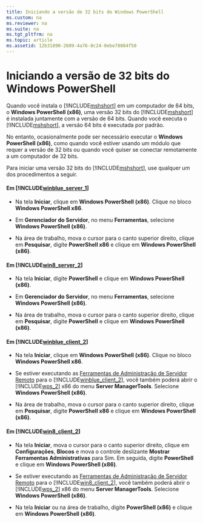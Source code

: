 ```yaml
---
title: Iniciando a versão de 32 bits do Windows PowerShell
ms.custom: na
ms.reviewer: na
ms.suite: na
ms.tgt_pltfrm: na
ms.topic: article
ms.assetid: 12b31890-2609-4a76-8c24-0ebe78084f50
---
```

# Iniciando a versão de 32 bits do Windows PowerShell
Quando você instala o [!INCLUDE[mshshort](../Token/mshshort_md.md)] em um computador de 64 bits, o **Windows PowerShell (x86)**, uma versão 32 bits do [!INCLUDE[mshshort](../Token/mshshort_md.md)] é instalada juntamente com a versão de 64 bits. Quando você executa o [!INCLUDE[mshshort](../Token/mshshort_md.md)], a versão 64 bits é executada por padrão.

No entanto, ocasionalmente pode ser necessário executar o **Windows PowerShell (x86)**, como quando você estiver usando um módulo que requer a versão de 32 bits ou quando você quiser se conectar remotamente a um computador de 32 bits.

Para iniciar uma versão 32 bits do [!INCLUDE[mshshort](../Token/mshshort_md.md)], use qualquer um dos procedimentos a seguir.

#### Em [!INCLUDE[winblue_server_1](../Token/winblue_server_1_md.md)]

-   Na tela **Iniciar**, clique em **Windows PowerShell (x86)**. Clique no bloco **Windows PowerShell x86**.

-   Em **Gerenciador do Servidor**, no menu **Ferramentas**, selecione **Windows PowerShell (x86)**.

-   Na área de trabalho, mova o cursor para o canto superior direito, clique em **Pesquisar**, digite **PowerShell x86** e clique em **Windows PowerShell (x86)**.

#### Em [!INCLUDE[win8_server_2](../Token/win8_server_2_md.md)]

-   Na tela **Iniciar**, digite **PowerShell** e clique em **Windows PowerShell (x86)**.

-   Em **Gerenciador do Servidor**, no menu **Ferramentas**, selecione **Windows PowerShell (x86)**.

-   Na área de trabalho, mova o cursor para o canto superior direito, clique em **Pesquisar**, digite **PowerShell** e clique em **Windows PowerShell (x86)**.

#### Em [!INCLUDE[winblue_client_2](../Token/winblue_client_2_md.md)]

-   Na tela **Iniciar**, clique em **Windows PowerShell (x86)**. Clique no bloco **Windows PowerShell x86**.

-   Se estiver executando as [Ferramentas de Administração de Servidor Remoto](http://go.microsoft.com/fwlink/?LinkID=304145) para o [!INCLUDE[winblue_client_2](../Token/winblue_client_2_md.md)], você também poderá abrir o [!INCLUDE[wps_2](../Token/wps_2_md.md)] x86 do menu **Server ManagerTools**. Selecione **Windows PowerShell (x86)**.

-   Na área de trabalho, mova o cursor para o canto superior direito, clique em **Pesquisar**, digite **PowerShell x86** e clique em **Windows PowerShell (x86)**.

#### Em [!INCLUDE[win8_client_2](../Token/win8_client_2_md.md)]

-   Na tela **Iniciar**, mova o cursor para o canto superior direito, clique em **Configurações**, **Blocos** e mova o controle deslizante **Mostrar Ferramentas Administrativas** para Sim. Em seguida, digite **PowerShell** e clique em **Windows PowerShell (x86)**.

-   Se estiver executando as [Ferramentas de Administração de Servidor Remoto](http://www.microsoft.com/download/details.aspx?id=28972) para o [!INCLUDE[win8_client_2](../Token/win8_client_2_md.md)], você também poderá abrir o [!INCLUDE[wps_2](../Token/wps_2_md.md)] x86 do menu **Server ManagerTools**. Selecione **Windows PowerShell (x86)**.

-   Na tela **Iniciar** ou na área de trabalho, digite **PowerShell (x86)** e clique em **Windows PowerShell (x86)**.



<!--HONumber=Apr16_HO1-->


